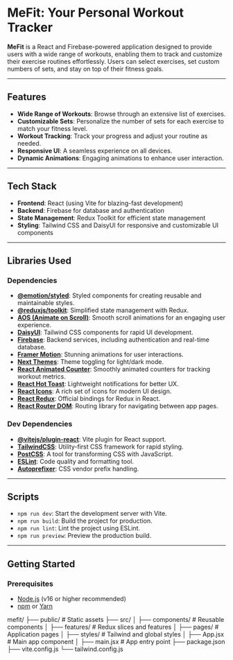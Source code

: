 # MeFit: Your Personal Workout Tracker

**MeFit** is a React and Firebase-powered application designed to provide users with a wide range of workouts, enabling them to track and customize their exercise routines effortlessly. Users can select exercises, set custom numbers of sets, and stay on top of their fitness goals.

---

## Features

- **Wide Range of Workouts**: Browse through an extensive list of exercises.
- **Customizable Sets**: Personalize the number of sets for each exercise to match your fitness level.
- **Workout Tracking**: Track your progress and adjust your routine as needed.
- **Responsive UI**: A seamless experience on all devices.
- **Dynamic Animations**: Engaging animations to enhance user interaction.

---

## Tech Stack

- **Frontend**: React (using Vite for blazing-fast development)
- **Backend**: Firebase for database and authentication
- **State Management**: Redux Toolkit for efficient state management
- **Styling**: Tailwind CSS and DaisyUI for responsive and customizable UI components

---

## Libraries Used

### Dependencies

- **[@emotion/styled](https://emotion.sh/docs/styled)**: Styled components for creating reusable and maintainable styles.
- **[@reduxjs/toolkit](https://redux-toolkit.js.org/)**: Simplified state management with Redux.
- **[AOS (Animate on Scroll)](https://michalsnik.github.io/aos/)**: Smooth scroll animations for an engaging user experience.
- **[DaisyUI](https://daisyui.com/)**: Tailwind CSS components for rapid UI development.
- **[Firebase](https://firebase.google.com/)**: Backend services, including authentication and real-time database.
- **[Framer Motion](https://www.framer.com/motion/)**: Stunning animations for user interactions.
- **[Next Themes](https://github.com/pacocoursey/next-themes)**: Theme toggling for light/dark mode.
- **[React Animated Counter](https://www.npmjs.com/package/react-animated-counter)**: Smoothly animated counters for tracking workout metrics.
- **[React Hot Toast](https://react-hot-toast.com/)**: Lightweight notifications for better UX.
- **[React Icons](https://react-icons.github.io/react-icons/)**: A rich set of icons for modern UI design.
- **[React Redux](https://react-redux.js.org/)**: Official bindings for Redux in React.
- **[React Router DOM](https://reactrouter.com/en/main)**: Routing library for navigating between app pages.

### Dev Dependencies

- **[@vitejs/plugin-react](https://vitejs.dev/guide/)**: Vite plugin for React support.
- **[TailwindCSS](https://tailwindcss.com/)**: Utility-first CSS framework for rapid styling.
- **[PostCSS](https://postcss.org/)**: A tool for transforming CSS with JavaScript.
- **[ESLint](https://eslint.org/)**: Code quality and formatting tool.
- **[Autoprefixer](https://github.com/postcss/autoprefixer)**: CSS vendor prefix handling.

---

## Scripts

- `npm run dev`: Start the development server with Vite.
- `npm run build`: Build the project for production.
- `npm run lint`: Lint the project using ESLint.
- `npm run preview`: Preview the production build.

---

## Getting Started

### Prerequisites

- [Node.js](https://nodejs.org/) (v16 or higher recommended)
- [npm](https://www.npmjs.com/) or [Yarn](https://yarnpkg.com/)

mefit/
├── public/           # Static assets
├── src/
│   ├── components/   # Reusable components
│   ├── features/     # Redux slices and features
│   ├── pages/        # Application pages
│   ├── styles/       # Tailwind and global styles
│   ├── App.jsx       # Main app component
│   ├── main.jsx      # App entry point
├── package.json
├── vite.config.js
└── tailwind.config.js
